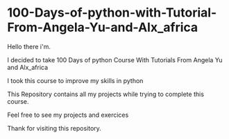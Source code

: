 # 100-Days-of-python-with-Tutorial-From-Angela-Yu-and-Alx_africa

Hello  there i'm.

I decided to take 100 Days of python  Course With Tutorials From Angela Yu and Alx_africa

I took this course to improve my skills in python

This Repository contains all my projects while trying to complete this course.

Feel free to see my projects and exercices

Thank for visiting this repository.
